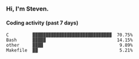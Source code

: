 ### Hi, I'm Steven.

#### Coding activity (past 7 days)
```
C         ▓▓▓▓▓▓▓▓▓▓▓▓▓▓▓▓▓▓▓▓▓▓▓▓▓▓▓▓▓▓  70.75%
Bash      ▓▓▓▓▓                           14.15%
other     ▓▓▓▓                             9.89%
Makefile  ▓▓                               5.21%
```
